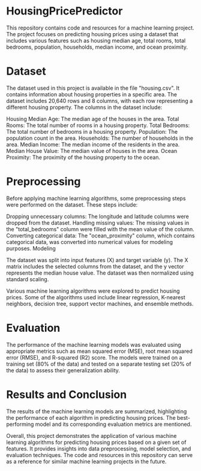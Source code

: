# HousingPricePredictor

This repository contains code and resources for a machine learning project. The project focuses on predicting housing prices using a dataset that includes various features such as housing median age, total rooms, total bedrooms, population, households, median income, and ocean proximity.

# Dataset

The dataset used in this project is available in the file "housing.csv". It contains information about housing properties in a specific area. The dataset includes 20,640 rows and 8 columns, with each row representing a different housing property. The columns in the dataset include:

Housing Median Age: The median age of the houses in the area.
Total Rooms: The total number of rooms in a housing property.
Total Bedrooms: The total number of bedrooms in a housing property.
Population: The population count in the area.
Households: The number of households in the area.
Median Income: The median income of the residents in the area.
Median House Value: The median value of houses in the area.
Ocean Proximity: The proximity of the housing property to the ocean.

# Preprocessing

Before applying machine learning algorithms, some preprocessing steps were performed on the dataset. These steps include:

Dropping unnecessary columns: The longitude and latitude columns were dropped from the dataset.
Handling missing values: The missing values in the "total_bedrooms" column were filled with the mean value of the column.
Converting categorical data: The "ocean_proximity" column, which contains categorical data, was converted into numerical values for modeling purposes.
Modeling

The dataset was split into input features (X) and target variable (y). The X matrix includes the selected columns from the dataset, and the y vector represents the median house value. The dataset was then normalized using standard scaling.

Various machine learning algorithms were explored to predict housing prices. Some of the algorithms used include linear regression, K-nearest neighbors, decision tree, support vector machines, and ensemble methods.

# Evaluation

The performance of the machine learning models was evaluated using appropriate metrics such as mean squared error (MSE), root mean squared error (RMSE), and R-squared (R2) score. The models were trained on a training set (80% of the data) and tested on a separate testing set (20% of the data) to assess their generalization ability.

# Results and Conclusion

The results of the machine learning models are summarized, highlighting the performance of each algorithm in predicting housing prices. The best-performing model and its corresponding evaluation metrics are mentioned.

Overall, this project demonstrates the application of various machine learning algorithms for predicting housing prices based on a given set of features. It provides insights into data preprocessing, model selection, and evaluation techniques. The code and resources in this repository can serve as a reference for similar machine learning projects in the future.

